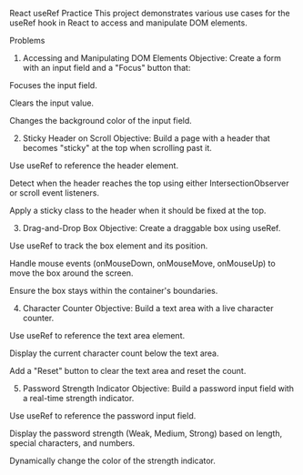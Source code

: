 React useRef Practice
This project demonstrates various use cases for the useRef hook in React to access and manipulate DOM elements.

Problems
1. Accessing and Manipulating DOM Elements
Objective: Create a form with an input field and a "Focus" button that:

Focuses the input field.

Clears the input value.

Changes the background color of the input field.

2. Sticky Header on Scroll
Objective: Build a page with a header that becomes "sticky" at the top when scrolling past it.

Use useRef to reference the header element.

Detect when the header reaches the top using either IntersectionObserver or scroll event listeners.

Apply a sticky class to the header when it should be fixed at the top.

3. Drag-and-Drop Box
Objective: Create a draggable box using useRef.

Use useRef to track the box element and its position.

Handle mouse events (onMouseDown, onMouseMove, onMouseUp) to move the box around the screen.

Ensure the box stays within the container's boundaries.

4. Character Counter
Objective: Build a text area with a live character counter.

Use useRef to reference the text area element.

Display the current character count below the text area.

Add a "Reset" button to clear the text area and reset the count.

5. Password Strength Indicator
Objective: Build a password input field with a real-time strength indicator.

Use useRef to reference the password input field.

Display the password strength (Weak, Medium, Strong) based on length, special characters, and numbers.

Dynamically change the color of the strength indicator.
